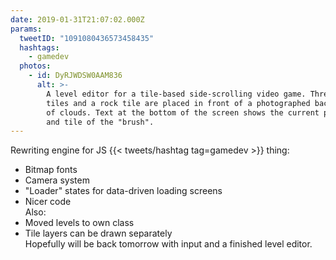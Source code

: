 ```yaml
---
date: 2019-01-31T21:07:02.000Z
params:
  tweetID: "1091080436573458435"
  hashtags:
    - gamedev
  photos:
    - id: DyRJWDSW0AAM836
      alt: >-
        A level editor for a tile-based side-scrolling video game. Three grass
        tiles and a rock tile are placed in front of a photographed background
        of clouds. Text at the bottom of the screen shows the current position
        and tile of the "brush".
---
```


Rewriting engine for JS {{< tweets/hashtag tag=gamedev >}} thing:
* Bitmap fonts
* Camera system
* "Loader" states for data-driven loading screens
* Nicer code
\
Also:
* Moved levels to own class
* Tile layers can be drawn separately
\
Hopefully will be back tomorrow with input and a finished level editor.
